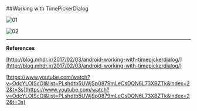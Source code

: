 ##Working with TimePickerDialog

![01](https://raw.githubusercontent.com/mhdr/AndroidSamples/master/018/images/01.png  "01")

![02](https://raw.githubusercontent.com/mhdr/AndroidSamples/master/018/images/02.png  "02")

***

**References**

[http://blog.mhdr.ir/2017/02/03/android-working-with-timepickerdialog/](http://blog.mhdr.ir/2017/02/03/android-working-with-timepickerdialog/) 

[https://www.youtube.com/watch?v=OdcYLOIScOI&list=PLshdtb5UWjSp0879mLeCsDQN6L73XBZTk&index=22&t=3s](https://www.youtube.com/watch?v=OdcYLOIScOI&list=PLshdtb5UWjSp0879mLeCsDQN6L73XBZTk&index=22&t=3s) 